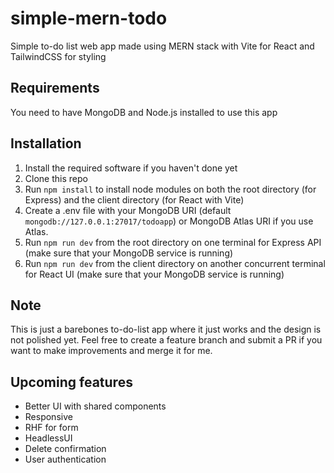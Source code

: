 # simple-mern-todo
Simple to-do list web app made using MERN stack with Vite for React and TailwindCSS for styling

## Requirements
You need to have MongoDB and Node.js installed to use this app

## Installation
1. Install the required software if you haven't done yet
2. Clone this repo
3. Run `npm install` to install node modules on both the root directory (for Express) and the client directory (for React with Vite)
4. Create a .env file with your MongoDB URI (default `mongodb://127.0.0.1:27017/todoapp`) or MongoDB Atlas URI if you use Atlas.
5. Run `npm run dev` from the root directory on one terminal for Express API (make sure that your MongoDB service is running)
6. Run `npm run dev` from the client directory on another concurrent terminal for React UI (make sure that your MongoDB service is running)

## Note
This is just a barebones to-do-list app where it just works and the design is not polished yet. Feel free to create a feature branch and submit a PR if you want to make improvements and merge it for me.

## Upcoming features
- Better UI with shared components
- Responsive
- RHF for form
- HeadlessUI
- Delete confirmation
- User authentication